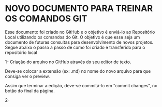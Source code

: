 # NOVO DOCUMENTO PARA TREINAR OS COMANDOS GIT

Esse documento foi criado no GitHub e o objetivo é enviá-lo ao Repositório Local utilizando os comandos do Git.
O objetivo é que esse seja um documento de futuras consultas para desenvolvimento de novos projetos.
Segue abaixo o passo a passo de como  foi criado e transferido para  o repositório local


1- Criação do arquivo no GitHub através do seu editor de texto.

Deve-se colocar a extensão (ex: .md) no nome do novo arquivo para que consiga ver o preview.

Assim que terminar a edição, deve-se commitá-lo em "commit changes", no botão do final da página. 

2- 


